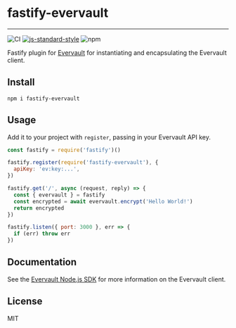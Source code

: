 # fastify-evervault
___

![CI](https://github.com/Briscoooe/fastify-evervault/actions/workflows/ci.yml/badge.svg)
[![js-standard-style](https://img.shields.io/badge/code%20style-standard-brightgreen.svg?style=flat)](https://standardjs.com/)
![npm](https://img.shields.io/npm/v/fastify-evervault)

Fastify plugin for [Evervault](https://evervault.com/) for instantiating and encapsulating the Evervault client.

## Install
```
npm i fastify-evervault
```

## Usage
Add it to your project with `register`, passing in your Evervault API key.
```js
const fastify = require('fastify')()

fastify.register(require('fastify-evervault'), {
  apiKey: 'ev:key:...',
})

fastify.get('/', async (request, reply) => {
  const { evervault } = fastify
  const encrypted = await evervault.encrypt('Hello World!')
  return encrypted
})

fastify.listen({ port: 3000 }, err => {
  if (err) throw err
})
```

## Documentation
See the [Evervault Node.js SDK](https://docs.evervault.com/sdks/nodejs) for more information on the Evervault client.

## License
MIT